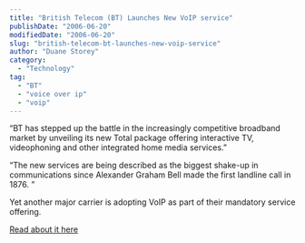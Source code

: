 ```yaml
---
title: "British Telecom (BT) Launches New VoIP service"
publishDate: "2006-06-20"
modifiedDate: "2006-06-20"
slug: "british-telecom-bt-launches-new-voip-service"
author: "Duane Storey"
category:
  - "Technology"
tag:
  - "BT"
  - "voice over ip"
  - "voip"
---
```


“BT has stepped up the battle in the increasingly competitive broadband market by unveiling its new Total package offering interactive TV, videophoning and other integrated home media services.”

“The new services are being described as the biggest shake-up in communications since Alexander Graham Bell made the first landline call in 1876. ”

Yet another major carrier is adopting VoIP as part of their mandatory service offering.

[Read about it here](http://www.pocket-lint.co.uk/news.php?newsId=3705)